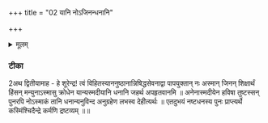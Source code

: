 +++
title = "02 यानि नोऽजिनन्धनानि"

+++
<details><summary>मूलम्</summary>

यानि॑ नोऽजि॒नन्धना॑नि ।  
ज॒हर्थ॑ शूर म॒न्युना᳚ ।  
इन्द्रानु॑विन्द न॒स्तानि॑ ।  
अ॒नेन॑ ह॒विषा॒ पुनः॑ ।  


</details>

### टीका
2अथ द्वितीयामाह - हे शूरेन्द्र! त्वं विहितस्याननुष्ठानान्निषिद्धसेवनाद्वा पापयुक्तान् नः अस्मान् जिनन् शिक्षार्थं हिंसन् मन्युनाऽस्मासु क्रोधेन यान्यस्मदीयानि धनानि जहर्थ अपहृतवानमि ॥ अनेनास्मदीयेन हविषा तुष्टस्सन् पुनरपि नोऽस्माकं तानि धनान्यनुविन्द अनुग्रहेण लभस्व देहीत्यर्थः ॥ एतदुभयं नष्टधनस्य पुनः प्राप्त्यर्थे कस्मिंश्चिदैन्द्रे कर्मणि द्रष्टव्यम् ॥॥

